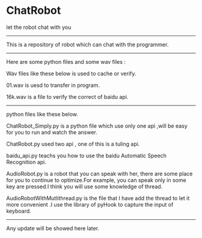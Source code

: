 # ChatRobot
let the robot chat with you

-----------------------------------------------------------------------------------------------------
This is a repository of robot which can chat with the programmer.

-----------------------------------------------------------------------------------------------------
Here are some python files and some wav files :


Wav files like these below is used to cache or verify.

01.wav	is uesd to transfer in program.

16k.wav	is a file to verify the correct of baidu api.

-----------------------------------------------------------------------------------------------------

python files like these below.

ChatRobot_Simply.py	is a python file which use only one api ,will be easy for you to run and watch the answer. 

ChatRobot.py used two api , one of this is a tuling api.

baidu_api.py	teachs you how to use the baidu Automatic Speech Recognition api. 

AudioRobot.py	is a robot that you can speak with her, there are some place for you to continue to optimize.For example, you can speak only in some key are pressed.I think you will use some knowledge of thread.

AudioRobotWithMutlithread.py is the file that I have add the thread to let it more convenient .I use the library of pyHook to capture the input of keyboard.
 
-----------------------------------------------------------------------------------------------------
Any update will be showed here later.
